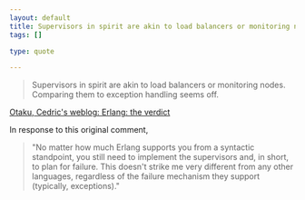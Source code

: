 ```yaml
--- 
layout: default
title: Supervisors in spirit are akin to load balancers or monitoring nodes. Comparing them ...
tags: []

type: quote

---
```

> Supervisors in spirit are akin to load balancers or monitoring nodes. Comparing them to exception handling seems off.

<a href="http://beust.com/weblog/archives/000464.html">Otaku, Cedric's weblog: Erlang: the verdict</a>

In response to this original comment,

> "No matter how much Erlang supports you from a syntactic standpoint, you still need to implement the supervisors and, in short, to plan for failure. This doesn't strike me very different from any other languages, regardless of the failure mechanism they support (typically, exceptions)."
